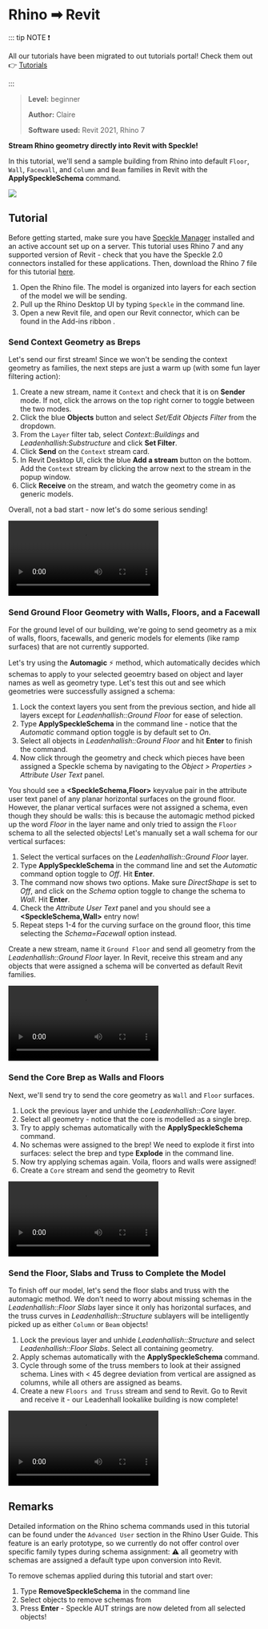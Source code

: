 # Rhino ➡ Revit

::: tip NOTE ❗️

All our tutorials have been migrated to out tutorials portal! 
Check them out 👉 [Tutorials](https://speckle.systems/tutorials/)

:::

>**Level:** beginner
>
>**Author:** Claire
>
>**Software used:** Revit 2021, Rhino 7

**Stream Rhino geometry directly into Revit with Speckle!**

In this tutorial, we'll send a sample building from Rhino into default `Floor`, `Wall`, `Facewall`, and `Column` and `Beam` families in Revit with the **ApplySpeckleSchema** command.

![](./img-interop/rhino-revit-intro.gif)

## Tutorial

Before getting started, make sure you have [Speckle Manager](./manager) installed and an active account set up on a server. This tutorial uses Rhino 7 and any supported version of Revit - check that you have the Speckle 2.0 connectors installed for these applications. Then, download the Rhino 7 file for this tutorial [here](https://drive.google.com/file/d/1FhMNXpmd3VR8OK_4riCvnAdMImXVmFAl/view?usp=sharing).

1.  Open the Rhino file. The model is organized into layers for each section of the model we will be sending.
2.  Pull up the Rhino Desktop UI by typing `Speckle` in the command line.
3.  Open a new Revit file, and open our Revit connector, which can be found in the Add-ins ribbon .

### Send Context Geometry as Breps

Let's send our first stream! Since we won't be sending the context geometry as families, the next steps are just a warm up (with some fun layer filtering action):

1. Create a new stream, name it `Context` and check that it is on **Sender** mode. If not, click the arrows on the top right corner to toggle between the two modes.
2. Click the blue **Objects** button and select _Set/Edit Objects Filter_ from the dropdown.
3. From the `Layer` filter tab, select _Context::Buildings_ and _Leadenhallish:Substructure_ and click **Set Filter**.
4. Click **Send** on the `Context` stream card.
5. In Revit Desktop UI, click the blue **Add a stream** button on the bottom. Add the `Context` stream by clicking the arrow next to the stream in the popup window.
6. Click **Receive** on the stream, and watch the geometry come in as generic models.

Overall, not a bad start - now let's do some serious sending!

![](./img-interop/rhino-revit-context.mp4)

### Send Ground Floor Geometry with Walls, Floors, and a Facewall

For the ground level of our building, we're going to send geometry as a mix of walls, floors, facewalls, and generic models for elements (like ramp surfaces) that are not currently supported.

Let's try using the **Automagic** ⚡ method, which automatically decides which schemas to apply to your selected geoemtry based on object and layer names as well as geometry type. Let's test this out and see which geometries were successfully assigned a schema:

1. Lock the context layers you sent from the previous section, and hide all layers except for _Leadenhallish::Ground Floor_ for ease of selection.
2. Type **ApplySpeckleSchema** in the command line - notice that the _Automatic_ command option toggle is by default set to _On_.
3. Select all objects in _Leadenhallish::Ground Floor_ and hit **Enter** to finish the command.
4. Now click through the geometry and check which pieces have been assigned a Speckle schema by navigating to the _Object > Properties > Attribute User Text_ panel.

You should see a **<SpeckleSchema,Floor>** keyvalue pair in the attribute user text panel of any planar horizontal surfaces on the ground floor. However, the planar vertical surfaces were not assigned a schema, even though they should be walls: this is because the automagic method picked up the word _Floor_ in the layer name and only tried to assign the `Floor` schema to all the selected objects! Let's manually set a wall schema for our vertical surfaces:

1. Select the vertical surfaces on the _Leadenhallish::Ground Floor_ layer.
2. Type **ApplySpeckleSchema** in the command line and set the _Automatic_ command option toggle to _Off_. Hit **Enter**.
3. The command now shows two options. Make sure _DirectShape_ is set to _Off_, and click on the _Schema_ option toggle to change the schema to _Wall_. Hit **Enter**.
4. Check the _Attribute User Text_ panel and you should see a **<SpeckleSchema,Wall>** entry now!
5. Repeat steps 1-4 for the curving surface on the ground floor, this time selecting the _Schema=Facewall_ option instead.

Create a new stream, name it `Ground Floor` and send all geometry from the _Leadenhallish::Ground Floor_ layer. In Revit, receive this stream and any objects that were assigned a schema will be converted as default Revit families.

![](./img-interop/rhino-revit-ground-floor.mp4)

### Send the Core Brep as Walls and Floors

Next, we'll send try to send the core geometry as `Wall` and `Floor` surfaces.

1. Lock the previous layer and unhide the _Leadenhallish::Core_ layer.
2. Select all geometry - notice that the core is modelled as a single brep.
3. Try to apply schemas automatically with the **ApplySpeckleSchema** command.
4. No schemas were assigned to the brep! We need to explode it first into surfaces: select the brep and type **Explode** in the command line.
5. Now try applying schemas again. Voila, floors and walls were assigned!
6. Create a `Core` stream and send the geometry to Revit

![](./img-interop/rhino-revit-core.mp4)

### Send the Floor, Slabs and Truss to Complete the Model

To finish off our model, let's send the floor slabs and truss with the automagic method. We don't need to worry about missing schemas in the _Leadenhallish::Floor Slabs_ layer since it only has horizontal surfaces, and the truss curves in _Leadenhallish::Structure_ sublayers will be intelligently picked up as either `Column` or `Beam` objects!

1. Lock the previous layer and unhide _Leadenhallish::Structure_ and select _Leadenhallish::Floor Slabs_. Select all containing geometry.
2. Apply schemas automatically with the **ApplySpeckleSchema** command.
3. Cycle through some of the truss members to look at their assigned schema. Lines with < 45 degree deviation from vertical are assigned as columns, while all others are assigned as beams.
4. Create a new `Floors and Truss` stream and send to Revit. Go to Revit and receive it - our Leadenhall lookalike building is now complete!

![](./img-interop/rhino-revit-floors-and-truss.mp4)

## Remarks

Detailed information on the Rhino schema commands used in this tutorial can be found under the `Advanced User` section in the Rhino User Guide. This feature is an early prototype, so we currently do not offer control over specific family types during schema assignment: ⚠ all geometry with schemas are assigned a default type upon conversion into Revit.

To remove schemas applied during this tutorial and start over:

1. Type **RemoveSpeckleSchema** in the command line
2. Select objects to remove schemas from
3. Press **Enter** - Speckle AUT strings are now deleted from all selected objects!
